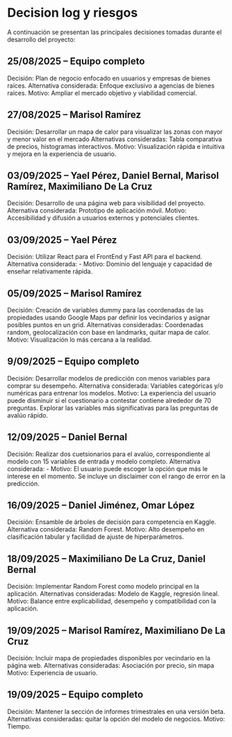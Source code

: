 # Decision log y riesgos

A continuación se presentan las principales decisiones tomadas durante el desarrollo del proyecto:

## 25/08/2025 – Equipo completo
Decisión: Plan de negocio enfocado en usuarios y empresas de bienes raíces.
Alternativa considerada: Enfoque exclusivo a agencias de bienes raíces.
Motivo: Ampliar el mercado objetivo y viabilidad comercial.

## 27/08/2025 – Marisol Ramírez
Decisión: Desarrollar un mapa de calor para visualizar las zonas con mayor y menor valor en el mercado
Alternativas consideradas: Tabla comparativa de precios, histogramas interactivos.
Motivo: Visualización rápida e intuitiva y mejora en la experiencia de usuario.

## 03/09/2025 – Yael Pérez, Daniel Bernal, Marisol Ramírez, Maximiliano De La Cruz
Decisión: Desarrollo de una página web para visibilidad del proyecto.
Alternativa considerada: Prototipo de aplicación móvil.
Motivo: Accesibilidad y difusión a usuarios externos y potenciales clientes.

## 03/09/2025 – Yael Pérez
Decisión: Utilizar React para el FrontEnd y Fast API para el backend.
Alternativa considerada: -
Motivo: Dominio del lenguaje y capacidad de enseñar relativamente rápida.

## 05/09/2025 – Marisol Ramírez
Decisión: Creación de variables dummy para las coordenadas de las propiedades usando Google Maps
par definir los vecindarios y asignar posibles puntos en un grid. 
Alternativas consideradas: Coordenadas random, geolocalización con base en landmarks, quitar mapa de calor.
Motivo: Visualización lo más cercana a la realidad.

## 9/09/2025 – Equipo completo
Decisión: Desarrollar modelos de predicción con menos variables para comprar su desempeño. 
Alternativa considerada: Variables categóricas y/o numéricas para entrenar los modelos.
Motivo: La experiencia del usuario puede disminuir si el cuestionario a contestar contiene 
alrededor de 70 preguntas. Explorar las variables más significativas para las preguntas de 
avalúo rápido. 

## 12/09/2025 – Daniel Bernal
Decisión: Realizar dos cuetsionarios para el avalúo, correspondiente al modelo con 15 variables
de entrada y modelo completo.
Alternativa considerada: -
Motivo: El usuario puede escoger la opción que más le interese en el momento. Se incluye un
disclaimer con el rango de error en la predicción.

## 16/09/2025 – Daniel Jiménez, Omar López
Decisión: Ensamble de árboles de decisión para competencia en Kaggle.
Alternativa considerada: Random Forest.
Motivo: Alto desempeño en clasificación tabular y facilidad de ajuste de hiperparámetros.

## 18/09/2025 – Maximiliano De La Cruz, Daniel Bernal
Decisión: Implementar Random Forest como modelo principal en la aplicación.
Alternativas consideradas: Modelo de Kaggle, regresión lineal.
Motivo: Balance entre explicabilidad, desempeño y compatibilidad con la aplicación.

## 19/09/2025 – Marisol Ramírez, Maximiliano De La Cruz 
Decisión: Incluir mapa de propiedades disponibles por vecindario en la página web.
Alternativas consideradas: Asociación por precio, sin mapa
Motivo: Experiencia de usuario. 

## 19/09/2025 – Equipo completo
Decisión: Mantener la sección de informes trimestrales en una versión beta.
Alternativas consideradas: quitar la opción del modelo de negocios.
Motivo: Tiempo. 
